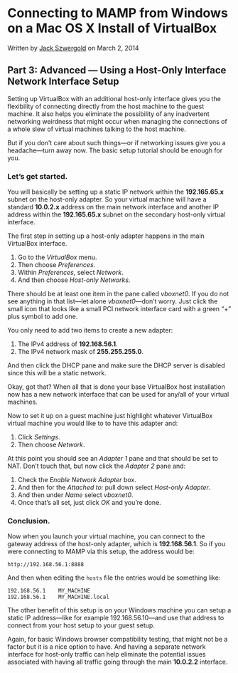# Connecting to MAMP from Windows on a Mac OS X Install of VirtualBox

Written by [Jack Szwergold][1] on March 2, 2014
## Part 3: Advanced — Using a Host-Only Interface Network Interface SetupSetting up VirtualBox with an additional host-only interface gives you the flexibility of connecting directly from the host machine to the guest machine. It also helps you eliminate the possibility of any inadvertent networking weirdness that might occur when managing the connections of a whole slew of virtual machines talking to the host machine.But if you don’t care about such things—or if networking issues give you a headache—turn away now. The basic setup tutorial should be enough for you.
### Let’s get started.
You will basically be setting up a static IP network within the **192.165.65.x** subnet on the host-only adapter. So your virtual machine will have a standard **10.0.2.x** address on the main network interface and another IP address within the **192.165.65.x** subnet on the secondary host-only virtual interface.The first step in setting up a host-only adapter happens in the main VirtualBox interface.

1. Go to the *VirtualBox* menu.
2. Then choose *Preferences*.
3. Within *Preferences*, select *Network*.
4. And then choose *Host-only Networks*.

There should be at least one item in the pane called *vboxnet0*. If you do not see anything in that list—let alone *vboxnet0*—don’t worry. Just click the small icon that looks like a small PCI network interface card with a green “+” plus symbol to add one.

You only need to add two items to create a new adapter:

1. The IPv4 address of **192.168.56.1**.
2. The IPv4 network mask of **255.255.255.0**.

And then click the DHCP pane and make sure the DHCP server is disabled since this will be a static network.
 Okay, got that? When all that is done your base VirtualBox host installation now has a new network interface that can be used for any/all of your virtual machines.

Now to set it up on a guest machine just highlight whatever VirtualBox virtual machine you would like to to have this adapter and: 

1. Click *Settings*.
2. Then choose *Network*.

At this point you should see an *Adapter 1* pane and that should be set to NAT. Don’t touch that, but now click the *Adapter 2* pane and:

1. Check the *Enable Network Adapter* box.
2. And then for the *Attached to:* pull down select *Host-only Adapter*.
3. And then under *Name* select *vboxnet0*.
4. Once that’s all set, just click *OK* and you’re done.

### Conclusion.

Now when you launch your virtual machine, you can connect to the gateway address of the host-only adapter, which is **192.168.56.1**. So if you were connecting to MAMP via this setup, the address would be:	http://192.168.56.1:8888And then when editing the `hosts` file the entries would be something like:	192.168.56.1	MY_MACHINE	192.168.56.1	MY_MACHINE.localThe other benefit of this setup is on your Windows machine you can setup a static IP address—like for example 192.168.56.10—and use that address to connect from your host setup to your guest setup.

Again, for basic Windows browser compatibility testing, that might not be a factor but it is a nice option to have. And having a separate network interface for host-only traffic can help eliminate the potential issues associated with having all traffic going through the main **10.0.2.2** interface.
[1]: http://www.preworn.com/ "Preworn • Jack Szwergold’s Online Portfolio"